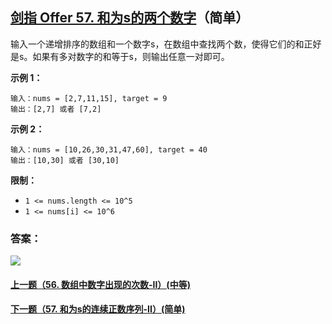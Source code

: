 ## [剑指 Offer 57. 和为s的两个数字](https://leetcode-cn.com/problems/he-wei-sde-liang-ge-shu-zi-lcof/)（简单）

输入一个递增排序的数组和一个数字s，在数组中查找两个数，使得它们的和正好是s。如果有多对数字的和等于s，则输出任意一对即可。

**示例 1：**

```
输入：nums = [2,7,11,15], target = 9
输出：[2,7] 或者 [7,2]
```

**示例 2：**

```
输入：nums = [10,26,30,31,47,60], target = 40
输出：[10,30] 或者 [30,10]
```



**限制：**

- `1 <= nums.length <= 10^5`
- `1 <= nums[i] <= 10^6`



### 答案：



![](https://img-blog.csdnimg.cn/20200807155236311.png)

#### [上一题（56. 数组中数字出现的次数-II）(中等)](https://github.com/sdwwld/leetCode/blob/master/src/main/java/com/wld/java/offer/剑指Offer56-II.md)

#### [下一题（57. 和为s的连续正数序列-II）(简单)](https://github.com/sdwwld/leetCode/blob/master/src/main/java/com/wld/java/offer/剑指Offer57-II.md)